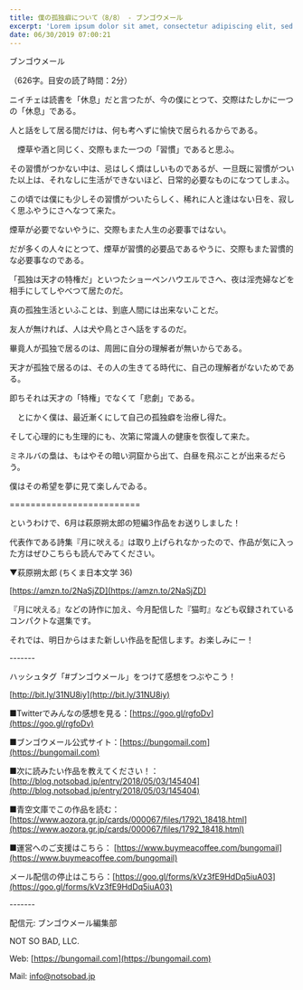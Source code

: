 ```yaml
---
title: 僕の孤独癖について（8/8） - ブンゴウメール
excerpt: 'Lorem ipsum dolor sit amet, consectetur adipiscing elit, sed do eiusmod tempor incididunt ut labore et dolore magna aliqua. Praesent elementum facilisis leo vel fringilla est ullamcorper eget. At imperdiet dui accumsan sit amet nulla facilisi morbi tempus.'
date: 06/30/2019 07:00:21
---
```


ブンゴウメール

（626字。目安の読了時間：2分）

ニイチェは読書を「休息」だと言つたが、今の僕にとつて、交際はたしかに一つの「休息」である。

人と話をして居る間だけは、何も考へずに愉快で居られるからである。

　煙草や酒と同じく、交際もまた一つの「習慣」であると思ふ。

その習慣がつかない中は、忌はしく煩はしいものであるが、一旦既に習慣がついた以上は、それなしに生活ができないほど、日常的必要なものになつてしまふ。

この頃では僕にも少しその習慣がついたらしく、稀れに人と逢はない日を、寂しく思ふやうにさへなつて来た。

煙草が必要でないやうに、交際もまた人生の必要事ではない。

だが多くの人々にとつて、煙草が習慣的必要品であるやうに、交際もまた習慣的な必要事なのである。

「孤独は天才の特権だ」といつたショーペンハウエルでさへ、夜は淫売婦などを相手にしてしやべつて居たのだ。

真の孤独生活といふことは、到底人間には出来ないことだ。

友人が無ければ、人は犬や鳥とさへ話をするのだ。

畢竟人が孤独で居るのは、周囲に自分の理解者が無いからである。

天才が孤独で居るのは、その人の生きてる時代に、自己の理解者がないためである。

即ちそれは天才の「特権」でなくて「悲劇」である。

　とにかく僕は、最近漸くにして自己の孤独癖を治療し得た。

そして心理的にも生理的にも、次第に常識人の健康を恢復して来た。

ミネルバの梟は、もはやその暗い洞窟から出て、白昼を飛ぶことが出来るだらう。

僕はその希望を夢に見て楽しんでゐる。

\=========================

というわけで、6月は萩原朔太郎の短編3作品をお送りしました！

代表作である詩集『月に吠える』は取り上げられなかったので、作品が気に入った方はぜひこちらも読んでみてください。

▼萩原朔太郎 (ちくま日本文学 36)

[https://amzn.to/2NaSjZD](https://amzn.to/2NaSjZD)

『月に吠える』などの詩作に加え、今月配信した『猫町』なども収録されているコンパクトな選集です。

それでは、明日からはまた新しい作品を配信します。お楽しみにー！

\-------

ハッシュタグ「#ブンゴウメール」をつけて感想をつぶやこう！　

[http://bit.ly/31NU8iy](http://bit.ly/31NU8iy)

■Twitterでみんなの感想を見る：[https://goo.gl/rgfoDv](https://goo.gl/rgfoDv)

■ブンゴウメール公式サイト：[https://bungomail.com](https://bungomail.com)

■次に読みたい作品を教えてください！：[http://blog.notsobad.jp/entry/2018/05/03/145404](http://blog.notsobad.jp/entry/2018/05/03/145404)

■青空文庫でこの作品を読む：[https://www.aozora.gr.jp/cards/000067/files/1792\_18418.html](https://www.aozora.gr.jp/cards/000067/files/1792_18418.html)

■運営へのご支援はこちら： [https://www.buymeacoffee.com/bungomail](https://www.buymeacoffee.com/bungomail)

メール配信の停止はこちら：[https://goo.gl/forms/kVz3fE9HdDq5iuA03](https://goo.gl/forms/kVz3fE9HdDq5iuA03)

\-------

配信元: ブンゴウメール編集部

NOT SO BAD, LLC.

Web: [https://bungomail.com](https://bungomail.com)

Mail: info@notsobad.jp